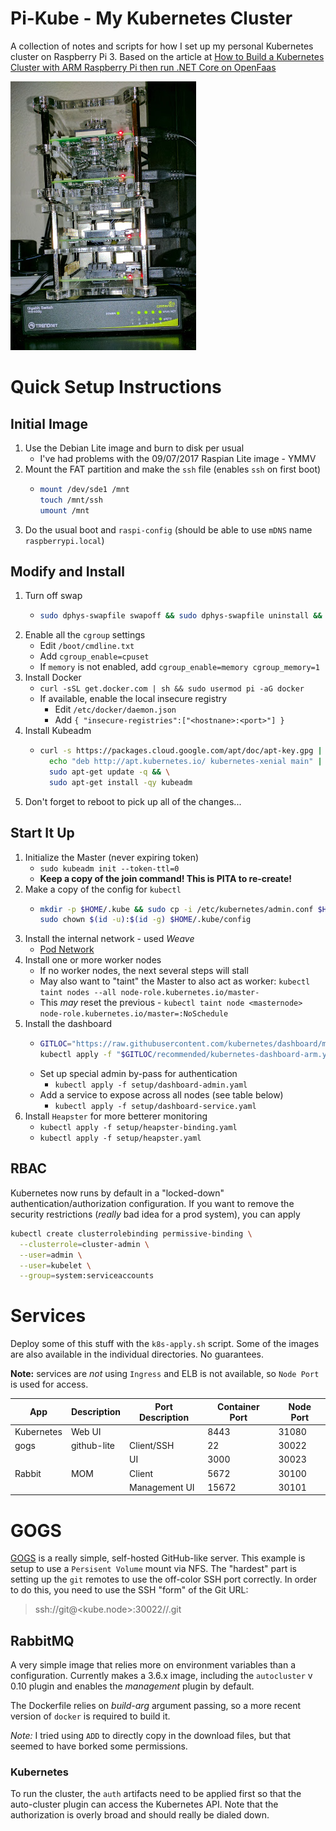 # Pi-Kube - My Kubernetes Cluster
A collection of notes and scripts for how I set up my personal Kubernetes cluster on
Raspberry Pi 3. Based on the article at
[How to Build a Kubernetes Cluster with ARM Raspberry Pi then run .NET Core on OpenFaas](https://www.hanselman.com/blog/HowToBuildAKubernetesClusterWithARMRaspberryPiThenRunNETCoreOnOpenFaas.aspx)

![PiCluster](PiCluster-11222017.jpg)

# Quick Setup Instructions
## Initial Image
1. Use the Debian Lite image and burn to disk per usual
   - I've had problems with the 09/07/2017 Raspian Lite image - YMMV
1. Mount the FAT partition and make the `ssh` file (enables `ssh` on first boot)
   - ```bash
     mount /dev/sde1 /mnt
     touch /mnt/ssh
     umount /mnt
     ```
1. Do the usual boot and `raspi-config` (should be able to use `mDNS` name `raspberrypi.local`)

## Modify and Install
1. Turn off swap 
   - ```bash
     sudo dphys-swapfile swapoff && sudo dphys-swapfile uninstall && sudo update-rc.d dphys-swapfile remove
     ```
1. Enable all the `cgroup` settings
   - Edit `/boot/cmdline.txt`
   - Add `cgroup_enable=cpuset`
   - If `memory` is not enabled, add `cgroup_enable=memory cgroup_memory=1`
1. Install Docker
   - `curl -sSL get.docker.com | sh && sudo usermod pi -aG docker`
   - If available, enable the local insecure registry
     - Edit `/etc/docker/daemon.json`
     - Add `{ "insecure-registries":["<hostnane>:<port>"] }`
1. Install Kubeadm
   - ```bash
     curl -s https://packages.cloud.google.com/apt/doc/apt-key.gpg | sudo apt-key add - && \
       echo "deb http://apt.kubernetes.io/ kubernetes-xenial main" | sudo tee /etc/apt/sources.list.d/kubernetes.list && \
       sudo apt-get update -q && \
       sudo apt-get install -qy kubeadm
     ```
1. Don't forget to reboot to pick up all of the changes...
     
## Start It Up
1. Initialize the Master (never expiring token)
   - `sudo kubeadm init --token-ttl=0`
   - **Keep a copy of the join command! This is PITA to re-create!**
1. Make a copy of the config for `kubectl`
   - ```bash
     mkdir -p $HOME/.kube && sudo cp -i /etc/kubernetes/admin.conf $HOME/.kube/config
     sudo chown $(id -u):$(id -g) $HOME/.kube/config
     ```
1. Install the internal network - used _Weave_
   - [Pod Network](https://kubernetes.io/docs/setup/independent/create-cluster-kubeadm/#pod-network)
1. Install one or more worker nodes
   - If no worker nodes, the next several steps will stall
   - May also want to "taint" the Master to also act as worker: `kubectl taint nodes --all node-role.kubernetes.io/master-`
   - This _may_ reset the previous - `kubectl taint node <masternode> node-role.kubernetes.io/master=:NoSchedule`
1. Install the dashboard
   - ```bash
     GITLOC="https://raw.githubusercontent.com/kubernetes/dashboard/master/src/deploy/"
     kubectl apply -f "$GITLOC/recommended/kubernetes-dashboard-arm.yaml"
     ```
   - Set up special admin by-pass for authentication
     - `kubectl apply -f setup/dashboard-admin.yaml`
   - Add a service to expose across all nodes (see table below)
     - `kubectl apply -f setup/dashboard-service.yaml`
1. Install `Heapster` for more betterer monitoring
   - `kubectl apply -f setup/heapster-binding.yaml`
   - `kubectl apply -f setup/heapster.yaml`

## RBAC
Kubernetes now runs by default in a "locked-down" authentication/authorization configuration. If you want to remove the
security restrictions (_really_ bad idea for a prod system), you can apply
```bash
kubectl create clusterrolebinding permissive-binding \
  --clusterrole=cluster-admin \
  --user=admin \
  --user=kubelet \
  --group=system:serviceaccounts
```

# Services
Deploy some of this stuff with the `k8s-apply.sh` script. Some of the images are also available in the individual
directories. No guarantees.

**Note:** services are _not_ using `Ingress` and ELB is not available, so `Node Port` is used for access.

| App        | Description | Port Description | Container Port | Node Port |
|------------|-------------|------------------|----------------|-----------|
| Kubernetes | Web UI      |                  | 8443           | 31080 |
| gogs       | github-lite | Client/SSH       |    22          | 30022 |
|            |             | UI               |  3000          | 30023 |
| Rabbit     | MOM         | Client           |  5672          | 30100 |
|            |             | Management UI    | 15672          | 30101 |

# GOGS
[GOGS](https://github.com/gogits/gogs) is a really simple, self-hosted GitHub-like server. This example is setup to 
use a `Persisent Volume` mount via NFS. The "hardest" part is setting up the `git` remotes to use the off-color SSH 
port correctly. In order to do this, you need to use the SSH "form" of the Git URL:

> ssh://git@<kube.node>:30022/<org>/<project>.git

## RabbitMQ
A very simple image that relies more on environment variables than a configuration. Currently makes a 3.6.x image,
including the `autocluster` v 0.10 plugin and enables the _management_ plugin by default.
 
The Dockerfile relies on _build-arg_ argument passing, so a more recent version of `docker` is required to build it.

_Note:_ I tried using `ADD` to directly copy in the download files, but that seemed to have borked some permissions.

### Kubernetes
To run the cluster, the `auth` artifacts need to be applied first so that the auto-cluster plugin can access the 
Kubernetes API. Note that the authorization is overly broad and should really be dialed down.
